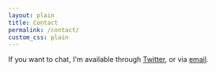 ```yaml
---
layout: plain
title: Contact
permalink: /contact/
custom_css: plain
---
```


If you want to chat, I'm available through [Twitter](https://twitter.com/elliotherriman), or via [email](mailto:elliotherriman@gmail.com).
